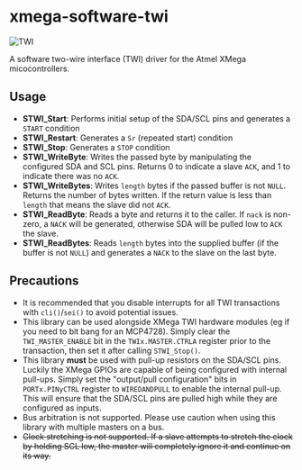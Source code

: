 xmega-software-twi
==================

![TWI](https://cloud.githubusercontent.com/assets/4998806/19326633/507ac0da-9099-11e6-9e6f-ea7c7d47e81d.png)

A software two-wire interface (TWI) driver for the Atmel XMega micocontrollers. 

Usage
-----

- **STWI_Start**: Performs initial setup of the SDA/SCL pins and generates a `START` condition
- **STWI_Restart**: Generates a `Sr` (repeated start) condition
- **STWI_Stop**: Generates a `STOP` condition
- **STWI_WriteByte**: Writes the passed byte by manipulating the configured SDA and SCL pins. Returns 0 to indicate a slave `ACK`, and 1 to indicate there was no `ACK`.
- **STWI_WriteBytes**: Writes `length` bytes if the passed buffer is not `NULL`. Returns the number of bytes written. If the return value is less than `length` that means the slave did not `ACK`.
- **STWI_ReadByte**: Reads a byte and returns it to the caller. If `nack` is non-zero, a `NACK` will be generated, otherwise SDA will be pulled low to `ACK` the slave.
- **STWI_ReadBytes**: Reads `length` bytes into the supplied buffer (if the buffer is not `NULL`) and generates a `NACK` to the slave on the last byte.

Precautions
-----------

- It is recommended that you disable interrupts for all TWI transactions with `cli()`/`sei()` to avoid potential issues.
- This library can be used alongside XMega TWI hardware modules (eg if you need to bit bang for an MCP4728). Simply clear the `TWI_MASTER_ENABLE` bit in the `TWIx.MASTER.CTRLA` register prior to the transaction, then set it after calling `STWI_Stop()`.
- This library **must** be used with pull-up resistors on the SDA/SCL pins. Luckily the XMega GPIOs are capable of being configured with internal pull-ups. Simply set the "output/pull configuration" bits in `PORTx.PINyCTRL` register to `WIREDANDPULL` to enable the internal pull-up. This will ensure that the SDA/SCL pins are pulled high while they are configured as inputs.
- Bus arbitration is not supported. Please use caution when using this library with multiple masters on a bus.
- ~~Clock stretching is not supported. If a slave attempts to stretch the clock by holding SCL low, the master will completely ignore it and continue on its way.~~

